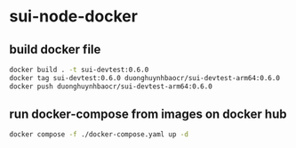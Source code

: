 # sui-node-docker

## build docker file
```sh
docker build . -t sui-devtest:0.6.0
docker tag sui-devtest:0.6.0 duonghuynhbaocr/sui-devtest-arm64:0.6.0
docker push duonghuynhbaocr/sui-devtest-arm64:0.6.0
```

## run docker-compose from images on docker hub

```sh
docker compose -f ./docker-compose.yaml up -d
```

